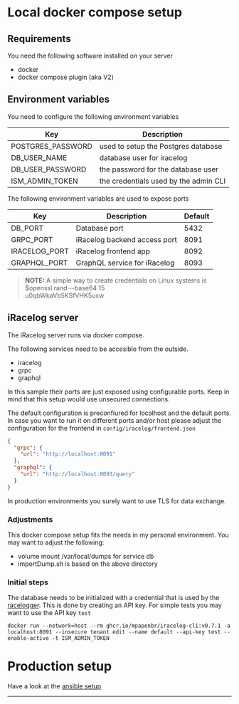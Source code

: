 # Local docker compose setup

## Requirements

You need the following software installed on your server

- docker
- docker compose plugin (aka V2)

## Environment variables

You need to configure the following environment variables

| Key               | Description                           |
| ----------------- | ------------------------------------- |
| POSTGRES_PASSWORD | used to setup the Postgres database   |
| DB_USER_NAME      | database user for iracelog            |
| DB_USER_PASSWORD  | the password for the database user    |
| ISM_ADMIN_TOKEN   | the credentials used by the admin CLI |

The following environment variables are used to expose ports

| Key           | Description                  | Default |
| ------------- | ---------------------------- | ------- |
| DB_PORT       | Database port                | 5432    |
| GRPC_PORT     | iRacelog backend access port | 8091    |
| IRACELOG_PORT | iRacelog frontend app        | 8092    |
| GRAPHQL_PORT  | GraphQL service for iRacelog | 8093    |

> **NOTE:**
> A simple way to create credentials on Linux systems is  
> $openssl rand --base64 15  
> u0qbWkaVb5KSfVHK5uxw

## iRacelog server

The iRacelog server runs via docker compose.

The following services need to be accesible from the outside.

- iracelog
- grpc
- graphql

In this sample their ports are just exposed using configurable ports. Keep in mind that this setup would use unsecured connections.

The default configuration is preconfiured for localhost and the default ports. In case you want to run it on different ports and/or host please adjust the configuration for the frontend in `config/iracelog/frontend.json`

```json
{
  "grpc": {
    "url": "http://localhost:8091"
  },
  "graphql": {
    "url": "http://localhost:8093/query"
  }
}
```

In production environments you surely want to use TLS for data exchange.

### Adjustments

This docker compose setup fits the needs in my personal environment. You may want to adjust the following:

- volume mount /var/local/dumps for service db
- importDump.sh is based on the above directory

### Initial steps

The database needs to be initialized with a credential that is used by the [racelogger].
This is done by creating an API key. For simple tests you may want to use the API key `test`

```shell
docker run --network=host --rm ghcr.io/mpapenbr/iracelog-cli:v0.7.1 -a localhost:8091 --insecure tenant edit --name default --api-key test --enable-active -t ISM_ADMIN_TOKEN

```

# Production setup

Have a look at the [ansible setup][ansible-setup]

---

[ansible-setup]: https://github.com/mpapenbr/iracelog-ansible-server-setup
[racelogger]: https://github.com/mpapenbr/go-racelogger
